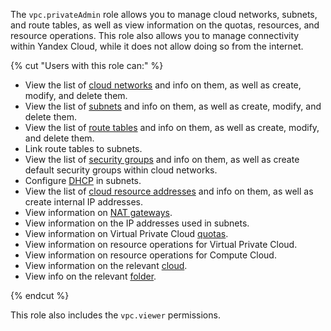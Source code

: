 The `vpc.privateAdmin` role allows you to manage cloud networks, subnets, and route tables, as well as view information on the quotas, resources, and resource operations. This role also allows you to manage connectivity within Yandex Cloud, while it does not allow doing so from the internet.

{% cut "Users with this role can:" %}

* View the list of [cloud networks](../../vpc/concepts/network.md#network) and info on them, as well as create, modify, and delete them.
* View the list of [subnets](../../vpc/concepts/network.md#subnet) and info on them, as well as create, modify, and delete them.
* View the list of [route tables](../../vpc/concepts/static-routes.md#rt-vpc) and info on them, as well as create, modify, and delete them.
* Link route tables to subnets.
* View the list of [security groups](../../vpc/concepts/security-groups.md) and info on them, as well as create default security groups within cloud networks.
* Configure [DHCP](../../vpc/concepts/dhcp-options.md) in subnets.
* View the list of [cloud resource addresses](../../vpc/concepts/address.md) and info on them, as well as create internal IP addresses.
* View information on [NAT gateways](../../vpc/concepts/gateways.md).
* View information on the IP addresses used in subnets.
* View information on Virtual Private Cloud [quotas](../../vpc/concepts/limits.md#vpc-quotas).
* View information on resource operations for Virtual Private Cloud.
* View information on resource operations for Compute Cloud.
* View information on the relevant [cloud](../../resource-manager/concepts/resources-hierarchy.md#cloud).
* View info on the relevant [folder](../../resource-manager/concepts/resources-hierarchy.md#folder).

{% endcut %}

This role also includes the `vpc.viewer` permissions.